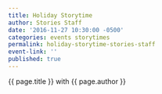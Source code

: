 ```yaml
---
title: Holiday Storytime
author: Stories Staff
date: '2016-11-27 10:30:00 -0500'
categories: events storytimes
permalink: holiday-storytime-stories-staff
event-link: ''
published: true
---
```

{{ page.title }} with {{ page.author }}

